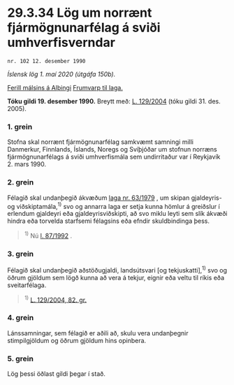 # 29.3.34 Lög um norrænt fjármögnunarfélag á sviði umhverfisverndar

`nr. 102 12. desember 1990`

_Íslensk lög 1. maí 2020 (útgáfa 150b)._

[Ferill málsins á Alþingi](https://www.althingi.is/thingstorf/thingmalalistar-eftir-thingum/ferill/?ltg=113&mnr=44)
[Frumvarp til laga.](https://www.althingi.is/altext/113/s/0044.html)

**Tóku gildi 19. desember 1990.**
Breytt með:
[L. 129/2004](https://althingi.is/altext/stjt/2004.129.html) (tóku gildi 31. des. 2005).

### 1. grein

Stofna skal norrænt fjármögnunarfélag samkvæmt samningi milli Danmerkur, Finnlands, Íslands, Noregs og Svíþjóðar um stofnun norræns fjármögnunarfélags á sviði umhverfismála sem undirritaður var í Reykjavík 2. mars 1990.

### 2. grein

Félagið skal undanþegið ákvæðum [laga nr. 63/1979](/altext/stjtnr.md#1979063) , um skipan gjaldeyris- og viðskiptamála,<sup>1)</sup> svo og annarra laga er setja kunna hömlur á greiðslur í erlendum gjaldeyri eða gjaldeyrisviðskipti, að svo miklu leyti sem slík ákvæði hindra eða torvelda starfsemi félagsins eða efndir skuldbindinga þess.

> <sup>1)</sup> Nú [l. 87/1992](1992087.md) .



### 3. grein

Félagið skal undanþegið aðstöðugjaldi, landsútsvari [og tekjuskatti],<sup>1)</sup> svo og öðrum gjöldum sem lögð kunna að vera á tekjur, eignir eða veltu til ríkis eða sveitarfélaga.

> <sup>1)</sup> [L. 129/2004, 82. gr.](https://althingi.is/altext/stjt/2004.129.html)

### 4. grein

Lánssamningar, sem félagið er aðili að, skulu vera undanþegnir stimpilgjöldum og öðrum gjöldum hins opinbera.

### 5. grein

Lög þessi öðlast gildi þegar í stað.
